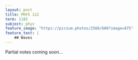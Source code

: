 ```yaml
---
layout: post
title: PHYS 112
term: 1185
subject: phys
feature_image: "https://picsum.photos/2560/600?image=875"
feature_text: |
    ## Waves
---
```


Partial notes coming soon...
